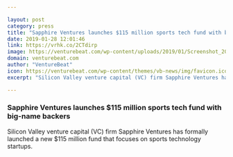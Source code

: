 ```yaml
---

layout: post
category: press
title: "Sapphire Ventures launches $115 million sports tech fund with big-name backers"
date: 2019-01-28 12:01:46
link: https://vrhk.co/2CTdirp
image: https://venturebeat.com/wp-content/uploads/2019/01/Screenshot_2019-01-28-Sapphire-Sport-SAPPHIRE-Ventures.jpg?w=1200&strip=all
domain: venturebeat.com
author: "VentureBeat"
icon: https://venturebeat.com/wp-content/themes/vb-news/img/favicon.ico
excerpt: "Silicon Valley venture capital (VC) firm Sapphire Ventures has formally launched a new $115 million fund that focuses on sports technology startups. "

---
```


### Sapphire Ventures launches $115 million sports tech fund with big-name backers

Silicon Valley venture capital (VC) firm Sapphire Ventures has formally launched a new $115 million fund that focuses on sports technology startups. 